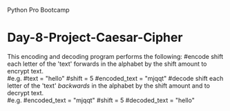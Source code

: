 Python Pro Bootcamp
# Day-8-Project-Caesar-Cipher
This encoding and decoding program performs the following:
#encode shift each letter of the 'text' forwards in the alphabet by the shift amount to encrypt text.  
  #e.g. 
  #text = "hello"
  #shift = 5
  #encoded_text = "mjqqt"
#decode shift each letter of the 'text' *backwards* in the alphabet by the shift amount and to decrypt text.  
  #e.g. 
  #encoded_text = "mjqqt"
  #shift = 5
  #decoded_text = "hello"
